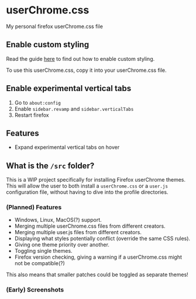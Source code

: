 # userChrome.css
My personal firefox userChrome.css file

## Enable custom styling
Read the guide [here](https://www.reddit.com/r/firefox/wiki/userchrome/) to find out how to enable custom styling.

To use this userChrome.css, copy it into your userChrome.css file.

## Enable experimental vertical tabs
1. Go to `about:config`
2. Enable `sidebar.revamp` and `sidebar.verticalTabs`
3. Restart firefox

## Features
- Expand experimental vertical tabs on hover

## What is the `/src` folder?
This is a WIP project specifically for installing Firefox userChrome themes. This will allow the user to both install a `userChrome.css` or a `user.js` configuration file, without having to dive into the profile directories.

### (Planned) Features
- Windows, Linux, MacOS(?) support.
- Merging multiple userChrome.css files from different creators.
- Merging multiple user.js files from different creators.
- Displaying what styles potentially conflict (override the same CSS rules).
- Giving one theme priority over another.
- Toggling single themes.
- Firefox version checking, giving a warning if a userChrome.css might not be compatible(?)

This also means that smaller patches could be toggled as separate themes!

### (Early) Screenshots